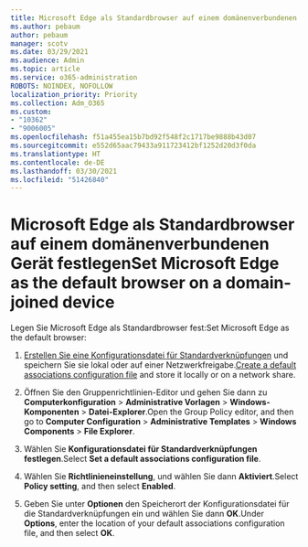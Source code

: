 ```yaml
---
title: Microsoft Edge als Standardbrowser auf einem domänenverbundenen Gerät festlegen
ms.author: pebaum
author: pebaum
manager: scotv
ms.date: 03/29/2021
ms.audience: Admin
ms.topic: article
ms.service: o365-administration
ROBOTS: NOINDEX, NOFOLLOW
localization_priority: Priority
ms.collection: Adm_O365
ms.custom:
- "10362"
- "9006005"
ms.openlocfilehash: f51a455ea15b7bd92f548f2c1717be9888b43d07
ms.sourcegitcommit: e552d65aac79433a911723412bf1252d20d3f0da
ms.translationtype: HT
ms.contentlocale: de-DE
ms.lasthandoff: 03/30/2021
ms.locfileid: "51426840"
---
```

# <a name="set-microsoft-edge-as-the-default-browser-on-a-domain-joined-device"></a><span data-ttu-id="beda5-102">Microsoft Edge als Standardbrowser auf einem domänenverbundenen Gerät festlegen</span><span class="sxs-lookup"><span data-stu-id="beda5-102">Set Microsoft Edge as the default browser on a domain-joined device</span></span>

<span data-ttu-id="beda5-103">Legen Sie Microsoft Edge als Standardbrowser fest:</span><span class="sxs-lookup"><span data-stu-id="beda5-103">Set Microsoft Edge as the default browser:</span></span> 

1. <span data-ttu-id="beda5-104">[Erstellen Sie eine Konfigurationsdatei für Standardverknüpfungen](https://go.microsoft.com/fwlink/?linkid=2132437) und speichern Sie sie lokal oder auf einer Netzwerkfreigabe.</span><span class="sxs-lookup"><span data-stu-id="beda5-104">[Create a default associations configuration file](https://go.microsoft.com/fwlink/?linkid=2132437) and store it locally or on a network share.</span></span>

1. <span data-ttu-id="beda5-105">Öffnen Sie den Gruppenrichtlinien-Editor und gehen Sie dann zu **Computerkonfiguration** > **Administrative Vorlagen** > **Windows-Komponenten** > **Datei-Explorer**.</span><span class="sxs-lookup"><span data-stu-id="beda5-105">Open the Group Policy editor, and then go to **Computer Configuration** > **Administrative Templates** > **Windows Components** > **File Explorer**.</span></span>

1. <span data-ttu-id="beda5-106">Wählen Sie **Konfigurationsdatei für Standardverknüpfungen festlegen**.</span><span class="sxs-lookup"><span data-stu-id="beda5-106">Select **Set a default associations configuration file**.</span></span>

1. <span data-ttu-id="beda5-107">Wählen Sie **Richtlinieneinstellung**, und wählen Sie dann **Aktiviert**.</span><span class="sxs-lookup"><span data-stu-id="beda5-107">Select **Policy setting**, and then select **Enabled**.</span></span>

1. <span data-ttu-id="beda5-108">Geben Sie unter **Optionen** den Speicherort der Konfigurationsdatei für die Standardverknüpfungen ein und wählen Sie dann **OK**.</span><span class="sxs-lookup"><span data-stu-id="beda5-108">Under **Options**, enter the location of your default associations configuration file, and then select **OK**.</span></span>
